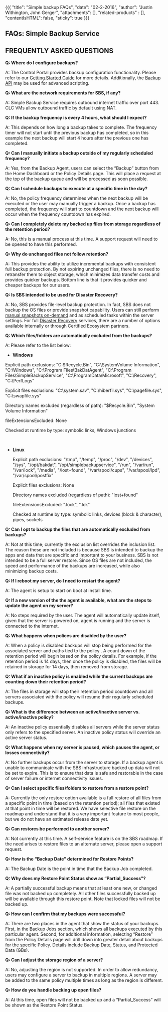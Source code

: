 {{{
  "title": "Simple backup FAQs",
  "date": "02-2-2016",
  "author": "Justin Withington, John Gerger",
  "attachments": [],
  "related-products" : [],
  "contentIsHTML": false,
  "sticky": true
}}}

**FAQs: Simple Backup Service**
-------------------------------

**FREQUENTLY ASKED QUESTIONS**
------------------------------

**Q: Where do I configure backups?**

A: The Control Portal provides backup configuration functionality. Please refer to our [Getting Started Guide](./getting-started-with-simple-backup.md) for more details. Additionally, the [Backup API](https://api-va1.backup.ctl.io/clc-backup-api/swagger-ui.html) may be used for advanced scripting.

**Q: What are the network requirements for SBS, if any?**

A: Simple Backup Service requires outbound internet traffic over port 443. CLC VMs allow outbound traffic by default using NAT.

**Q: If the backup frequency is every 4 hours, what should I expect?**

A: This depends on how long a backup takes to complete. The frequency timer will not start until the previous backup has completed, so in this example the next backup will start 4 hours after the previous one has completed.

**Q: Can I manually initiate a backup outside of my regularly scheduled frequency?**

A: Yes, from the Backup Agent, users can select the “Backup” button from the Home Dashboard or the Policy Details page. This will place a request at the top of the backup queue and will be processed as soon possible.

**Q: Can I schedule backups to execute at a specific time in the day?**

A: No, the policy frequency determines when the next backup will be executed or the user may manually trigger a backup. Once a backup has completed, the frequency will start to countdown and the next backup will occur when the frequency countdown has expired.

**Q: Can I completely delete my backed up files from storage regardless of the retention period?**

A: No, this is a manual process at this time. A support request will need to be opened to have this performed.

**Q: Why do unchanged files not follow retention?**

A: This provides the ability to utilize incremental backups with consistent full backup protection. By not expiring unchanged files, there is no need to retransfer them to object storage, which minimizes data transfer costs and provides quicker backups. Bottom line is that it provides quicker and cheaper backups for our users.

**Q: Is SBS intended to be used for Disaster Recovery?**

A: No, SBS provides file-level backup protection. In fact, SBS does not backup the OS files or provide snapshot capability. Users can still perform [manual snapshots on-demand](https://www.ctl.io/knowledge-base/servers/creating-and-managing-server-snapshots/) and as scheduled tasks within the server settings. For full [Disaster Recovery](https://www.ctl.io/knowledge-base/support/introducing-new-options-for-backups/#how-does-the-simple-backup-service-compare-to-other-options-are-available-on-centurylink-cloud) services, there are a number of options available internally or through Certified Ecosystem partners.

**Q: Which files/folders are automatically excluded from the backups?**

A: Please refer to the list below:

-  **Windows**

  Explicit path exclusions: "C:\$Recycle.Bin", "C:\SystemVolume Information", "C:\Windows", "C:\Program Files\BakDatAgent", "C:\Program Files\SimpleBackupService", "C:\ProgramData\Microsoft", "C:\Recovery", "C:\PerfLogs"

  Explicit files exclusions: "C:\system.sav", "C:\hiberfil.sys", "C:\pagefile.sys", "C:\swapfile.sys"

  Directory names excluded (regardless of path): "\$Recycle.Bin", "System Volume Information"

  fileExtensionsExcluded: None

  Checked at runtime by type: symbolic links, Windows junctions

 

- **Linux**

  Explicit path exclusions: "/tmp", "/temp", "/proc", "/dev", "/devices", "/sys", "/opt/bakdat", "/opt/simplebackupservice", "/run", "/var/run", "/var/lock",  "/media", "/lost+found", "/var/spool/cups", "/var/spool/lpd", "/var/spool/postfix"

  Explicit files exclusions: None

  Directory names excluded (regardless of path): "lost+found"

  fileExtensionsExcluded: ".lock", ".lck"

  Checked at runtime by type: symbolic links, devices (block & character), pipes, sockets


**Q: Can I opt to backup the files that are automatically excluded from backups?**

A: Not at this time; currently the exclusion list overrides the inclusion list. The reason these are not included is because SBS is intended to backup the apps and data that are specific and important to your business. SBS is not intended to be a full server restore. Since OS files are not included, the speed and performance of the backups are increased, while also minimizing backup costs.

**Q: If I reboot my server, do I need to restart the agent?**

A: The agent is setup to start on boot at install time.

**Q: If a new version of the the agent is available, what are the steps to update the agent on my server?**

A: No steps required by the user. The agent will automatically update itself, given that the server is powered on, agent is running and the server is connected to the internet.

**Q: What happens when polices are disabled by the user?**

A: When a policy is disabled backups will stop being performed for the associated server and paths tied to the policy . A count down of the retention period will begin based on the policy details. For example, if the retention period is 14 days, then once the policy is disabled, the files will be retained in storage for 14 days, then removed from storage.

**Q: What if an inactive policy is enabled while the current backups are counting down their retention period?**

A: The files in storage will stop their retention period countdown and all servers associated with the policy will resume their regularly scheduled backups.

**Q: What is the difference between an active/inactive server vs. active/inactive policy?**

A: An inactive policy essentially disables all servers while the server status only refers to the specified server. An inactive policy status will override an active server status.

**Q: What happens when my server is paused, which pauses the agent, or losses connectivity?**

A: No further backups occur from the server to storage. If a backup agent is unable to communicate with the SBS infrastructure backed up data will not be set to expire. This is to ensure that data is safe and restorable in the case of server failure or internet connectivity issues.

**Q: Can I select specific files/folders to restore from a restore point?**

A: Currently the only restore option available is a full restore of all files from a specific point in time (based on the retention period); all files that existed at that point in time will be restored. We have selective file restore on the roadmap and understand that it is a very important feature to most people, but we do not have an estimated release date yet.

**Q: Can restores be performed to another server?**

A: Not currently at this time. A self-service feature is on the SBS roadmap. If the need arises to restore files to an alternate server, please open a support request.

**Q: How is the “Backup Date” determined for Restore Points?**

A: The Backup Date is the point in time that the Backup Job completed.

**Q: Why does my Restore Point Status show as “Partial_Success”?**

A: A partially successful backup means that at least one new, or changed file was not backed up completely. All other files successfully backed up will be available through this restore point. Note that locked files will not be backed up.

**Q: How can I confirm that my backups were successful?**

A: There are two places in the agent that show the status of your backups. First, in the Backup Jobs section, which shows all backups executed by this particular agent. Second, for additional information, selecting “Restore” from the Policy Details page will drill down into greater detail about backups for the specific Policy. Details include Backup Date, Status, and Protected Data (GBs).

**Q: Can I adjust the storage region of a server?**

A: No, adjusting the region is not supported. In order to allow redundancy, users may configure a server to backup in multiple regions. A server may be added to the same policy multiple times as long as the region is different.

**Q: How do you handle backing up open files?**

A: At this time, open files will not be backed up and a “Partial_Success” will be shown as the Restore Point Status.
